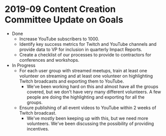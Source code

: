 # 2019-09 Content Creation Committee Update on Goals

* Done
  * Increase YouTube subscribers to 1000.
  * Identify key success metrics for Twitch and YouTube channels and provide data to VP for inclusion in quarterly Impact Reports.
  * Create a checklist of our processes to provide to contractors for conferences and workshops.
* In Progress
  * For each user group with streamed meetups, train at least one volunteer on streaming and at least one volunteer on highlighting Twitch broadcasts and exporting them to YouTube.
    * We've been working hard on this and almost have all the groups covered, but we don't have very many different volunteers. A few people are doing the highlighting and exporting for all the groups.
  * Ensure publishing of all event videos to YouTube within 2 weeks of Twitch broadcast.
    * We've mostly been keeping up with this, but we need more volunteers. We've been discussing the possibility of providing incentives.
    
